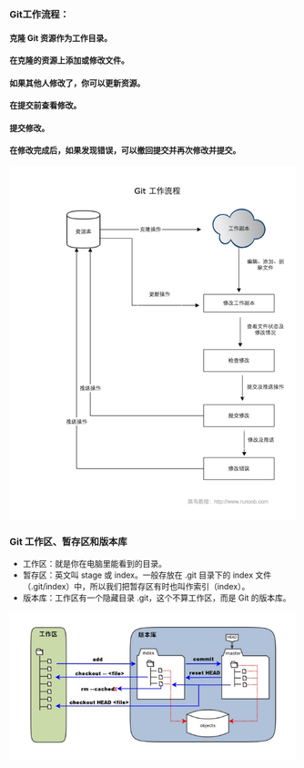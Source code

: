 ### Git工作流程：

#### 克隆 Git 资源作为工作目录。
#### 在克隆的资源上添加或修改文件。
#### 如果其他人修改了，你可以更新资源。
#### 在提交前查看修改。
#### 提交修改。
#### 在修改完成后，如果发现错误，可以撤回提交并再次修改并提交。

![Alt text](git-process.png)


### Git 工作区、暂存区和版本库

* 工作区：就是你在电脑里能看到的目录。
* 暂存区：英文叫 stage 或 index。一般存放在 .git 目录下的 index 文件（.git/index）中，所以我们把暂存区有时也叫作索引（index）。
* 版本库：工作区有一个隐藏目录 .git，这个不算工作区，而是 Git 的版本库。

![Alt text](1352126739_7909.jpg)

